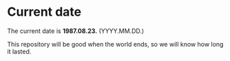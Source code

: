 # Current date

The current date is **1987.08.23.** (YYYY.MM.DD.)

This repository will be good when the world ends, so we will know how long it lasted.